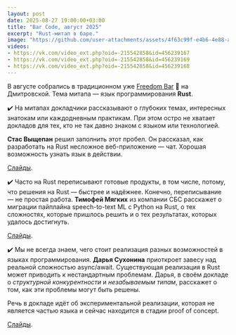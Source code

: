 ```yaml
---
layout: post
date: 2025-08-27 19:00:00+03:00
title: "Bar Code, август 2025"
excerpt: "Rust-митап в баре."
image: "https://github.com/user-attachments/assets/4f63c99f-e4b6-4e88-ae86-d348a259d303"
videos:
- https://vk.com/video_ext.php?oid=-215542858&id=456239167
- https://vk.com/video_ext.php?oid=-215542858&id=456239169
- https://vk.com/video_ext.php?oid=-215542858&id=456239168
---
```


В августе собрались в традиционном уже [Freedom Bar](https://yandex.ru/maps/org/freedom/177480110426/?ll=37.585403%2C55.805867&z=17) 🍺 на Дмитровской. Тема митапа — язык программирования **Rust**.

✔️ На  митапах докладчики рассказывают о глубоких темах, интересных знатокам или каждодневным практикам. При этом остро не хватает докладов для тех, кто не так давно знаком с языком или технологией.

**Стас Выщепан** решил заполнить этот пробел. Он рассказал, как разработать на Rust несложное веб-приложение — чат. Хорошая возможность узнать язык в действии.

[Слайды](https://github.com/user-attachments/files/22033677/Rust.WebApp.pdf).

✔️ Часто на Rust переписывают готовые продукты, в том числе, потому, что решения на Rust — быстрее и надёжнее. Конечно, переписывание — не простая работа. **Тимофей Мягких** из компании СБС расскажет о миграции пайплайна speech-to-text ML с Python на Rust, о тех сложностях, которые пришлось решить и о тех результатах, которых удалось достигнуть.

[Слайды](https://github.com/user-attachments/files/22020604/speech-to-text.pdf).

✔️ Мы не всегда знаем, чего стоит реализация разных возможностей в языках программирования. **Дарья Сухонина** приоткроет завесу над реальной сложностью async/await. Существующая реализация в Rust может приводить к нестандартным проблемам. Дарья, в своём докладе о *структурной конкурентности* и *незабываемым типам*, расскажет о том, как эти проблемы могут быть решены.

Речь в докладе идёт об экспериментальной реализации, которая не является частью языка и сейчас находится в стадии proof of concept.

[Слайды](https://zetanumbers.github.io/rust-training/latest/slides/structural_concurrency_ru.html).
